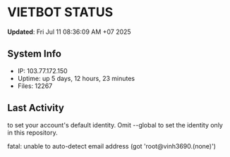 # VIETBOT STATUS
**Updated**: Fri Jul 11 08:36:09 AM +07 2025

## System Info
- IP: 103.77.172.150
- Uptime: up 5 days, 12 hours, 23 minutes
- Files: 12267

## Last Activity

to set your account's default identity.
Omit --global to set the identity only in this repository.

fatal: unable to auto-detect email address (got 'root@vinh3690.(none)')
